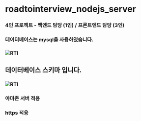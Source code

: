 # roadtointerview_nodejs_server

### 4인 프로젝트 - 백엔드 담당 (1인) / 프론트엔드 담당 (3인)
### 데이터베이스는 mysql을 사용하였습니다.
### ![RTI](https://user-images.githubusercontent.com/54833991/204124193-cc6a3001-cbf7-4576-b5ec-973e424e4ca5.png)
## 데이터베이스 스키마 입니다.


### ![RTI](https://www.notion.so/1209bd6f20aa4d5e9a03eeb95fd21e1f#a18e85eb07ee4fc0943dd12bc461975f)
### 아마존 서버 적용
### https 적용
